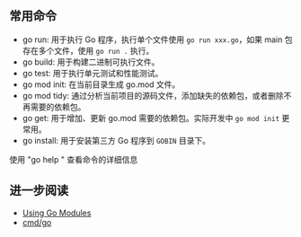 ## 常用命令

* go run: 用于执行 Go 程序，执行单个文件使用 `go run xxx.go`，如果 main 包存在多个文件，使用 `go run .` 执行。
* go build: 用于构建二进制可执行文件。
* go test: 用于执行单元测试和性能测试。
* go mod init: 在当前目录生成 go.mod 文件。
* go mod tidy: 通过分析当前项目的源码文件，添加缺失的依赖包，或者删除不再需要的依赖包。
* go get: 用于增加、更新 go.mod 需要的依赖包。实际开发中 `go mod init` 更常用。
* go install: 用于安装第三方 Go 程序到 `GOBIN` 目录下。

使用 "go help <command>" 查看命令的详细信息

## 进一步阅读

* [Using Go Modules](https://go.dev/blog/using-go-modules)
* [cmd/go](https://pkg.go.dev/cmd/go)